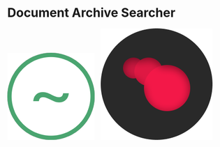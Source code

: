 <h1>Document Archive Searcher</h1>
<img style="margin-right: 10px;" src="tilda.png">
<img style="margin: 0 auto;" src="logo.png">
